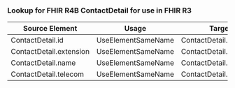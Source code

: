 ### Lookup for FHIR R4B ContactDetail for use in FHIR R3

| Source Element | Usage | Target |
| -------------- | ----- | ------ |
| ContactDetail.id | UseElementSameName | ContactDetail.id |
| ContactDetail.extension | UseElementSameName | ContactDetail.extension |
| ContactDetail.name | UseElementSameName | ContactDetail.name |
| ContactDetail.telecom | UseElementSameName | ContactDetail.telecom |
